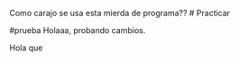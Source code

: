 Como carajo se usa esta mierda de programa?? # Practicar

#prueba
Holaaa, probando cambios.

Hola que 